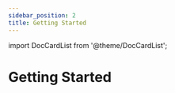 ```yaml
---
sidebar_position: 2
title: Getting Started
---
```

import DocCardList from '@theme/DocCardList';

# Getting Started

<DocCardList />